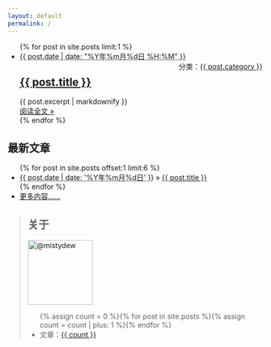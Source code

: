 ```yaml
---
layout: default
permalink: /
---
```


<div class="home-left">
  <ul class="post-list">{% for post in site.posts limit:1 %}
    <li>
      <span class="post-meta"><abbr title="{{ post.date | date_to_xmlschema }}">{{ post.date | date: "%Y年%m月%d日 %H:%M" }}</abbr></span>
      <span style="float:right;">分类：<a class="category" href="{{ site.category }}#{{ post.category }}">{{ post.category }}</a></span>
      <h2>
        <a class="post-link" href="{{ post.url }}">{{ post.title }}</a>
      </h2>
      <div class="excerpt">
        {{ post.excerpt | markdownify }}
      </div>
      <span><a class="readmore" href="{{ post.url }}">阅读全文 &raquo;</a></span>
    </li>{% endfor %}
  </ul>
  <h2 class="page-heading">最新文章</h2>
  <ul class="post-list-more">{% for post in site.posts offset:1 limit:6 %}
    <li>
      <span><abbr title="{{ post.date | date_to_xmlschema }}">{{ post.date | date: '%Y年%m月%d日' }}</abbr> &raquo; </span>
      <a href="{{ post.url }}">{{ post.title }}</a>
    </li>{% endfor %}
    <li><a class="readmore" href="{{ site.blog }}">更多内容……</a></li>
  </ul>
</div>
<div class="home-right">
  <script src='https://www.intensedebate.com/widgets/acctComment/415414/2' defer="defer" type='text/javascript'></script>
  <blockquote>
    <h2>关于</h2>
    <div>
      <a href="https://github.com/{{ site.root }}" target="_blank"><img class="border" height="128" width="128" alt="@mistydew" src="https://avatars0.githubusercontent.com/u/29818825"></a>
    </div>
    <ul>{% assign count = 0 %}{% for post in site.posts %}{% assign count = count | plus: 1 %}{% endfor %}
      <li>文章：<a href="{{ site.archive }}">{{ count }}</a></li>
    </ul>
  </blockquote>
</div>